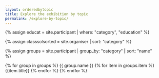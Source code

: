 ```yaml
---
layout: orderedbytopic
title: Explore the exhibition by topic
permalink: /explore-by-topic/
---
```

<!-- taken from: https://stackoverflow.com/questions/28100220/jekyll-display-collection-by-category-->

{% assign educat = site.participant | where: "category", "education" %}

{% assign classsolsorted = site.organiser | sort: "category" %}

<!--assign given categories into groups in order to process them in a for-loop-->

{% assign groups = site.participant | group_by: "category" | sort: "name" %}

<!--This for-loop displays the groups that have been assigned above, however, displaying the title does not work yet-->
{% for group in groups %}
    {{ group.name }}
    {% for item in groups.item %}
        {{item.title}}
    {% endfor %}
{% endfor %}